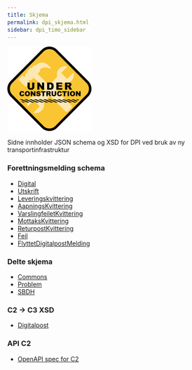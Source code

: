 ```yaml
---
title: Skjema  
permalink: dpi_skjema.html
sidebar: dpi_timo_sidebar
---
```


![](/images/dpi/underarbeide.png)

Sidne innholder JSON schema og XSD for DPI ved bruk av ny transportinfrastruktur

### Forettningsmelding schema
- [Digital](schemas/dpi/innbyggerpost_dpi_digital_1_0.schema.json)
- [Utskrift](schemas/dpi/innbyggerpost_dpi_utskrift_1_0.schema.json)
- [Leveringskvittering](schemas/dpi/innbyggerpost_dpi_leveringskvittering_1_0.schema.json)
- [AapningsKvittering](schemas/dpi/innbyggerpost_dpi_aapningskvittering_1_0.schema.json)
- [VarslingfeiletKvittering](schemas/dpi/innbyggerpost_dpi_varslingfeiletkvittering_1_0.schema.json)
- [MottaksKvittering](schemas/dpi/innbyggerpost_dpi_mottakskvittering_1_0.schema.json)
- [ReturpostKvittering](schemas/dpi/innbyggerpost_dpi_returpostkvittering_1_0.schema.json)
- [Feil](schemas/dpi/innbyggerpost_dpi_feil_1_0.schema.json)
- [FlyttetDigitalpostMelding](schemas/dpi/innbyggerpost_dpi_flyttet_1_0.schema.json)

### Delte skjema
- [Commons](schemas/common/commons.schema.json)
- [Problem](schemas/common/problem.schema.json)
- [SBDH](schemas/common/sbdh.schema.json)

### C2 -> C3 XSD
 - [Digitalpost](resources/begrep/sikkerDigitalPost/nyinf/xsd/innbyggerpost.xsd)

### API C2
 - [OpenAPI spec for C2](resources/begrep/sikkerDigitalPost/nyinf/api/openapi_spec.html)
 
